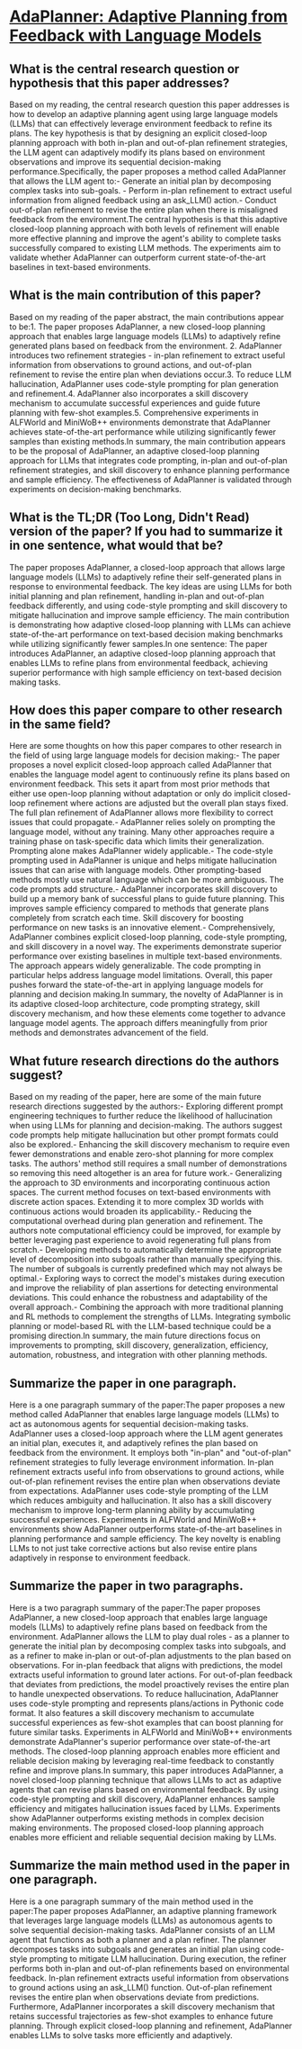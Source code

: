 # [AdaPlanner: Adaptive Planning from Feedback with Language Models](https://arxiv.org/abs/2305.16653)

## What is the central research question or hypothesis that this paper addresses?

Based on my reading, the central research question this paper addresses is how to develop an adaptive planning agent using large language models (LLMs) that can effectively leverage environment feedback to refine its plans. The key hypothesis is that by designing an explicit closed-loop planning approach with both in-plan and out-of-plan refinement strategies, the LLM agent can adaptively modify its plans based on environment observations and improve its sequential decision-making performance.Specifically, the paper proposes a method called AdaPlanner that allows the LLM agent to:- Generate an initial plan by decomposing complex tasks into sub-goals. - Perform in-plan refinement to extract useful information from aligned feedback using an ask_LLM() action.- Conduct out-of-plan refinement to revise the entire plan when there is misaligned feedback from the environment.The central hypothesis is that this adaptive closed-loop planning approach with both levels of refinement will enable more effective planning and improve the agent's ability to complete tasks successfully compared to existing LLM methods. The experiments aim to validate whether AdaPlanner can outperform current state-of-the-art baselines in text-based environments.


## What is the main contribution of this paper?

Based on my reading of the paper abstract, the main contributions appear to be:1. The paper proposes AdaPlanner, a new closed-loop planning approach that enables large language models (LLMs) to adaptively refine generated plans based on feedback from the environment. 2. AdaPlanner introduces two refinement strategies - in-plan refinement to extract useful information from observations to ground actions, and out-of-plan refinement to revise the entire plan when deviations occur.3. To reduce LLM hallucination, AdaPlanner uses code-style prompting for plan generation and refinement.4. AdaPlanner also incorporates a skill discovery mechanism to accumulate successful experiences and guide future planning with few-shot examples.5. Comprehensive experiments in ALFWorld and MiniWoB++ environments demonstrate that AdaPlanner achieves state-of-the-art performance while utilizing significantly fewer samples than existing methods.In summary, the main contribution appears to be the proposal of AdaPlanner, an adaptive closed-loop planning approach for LLMs that integrates code prompting, in-plan and out-of-plan refinement strategies, and skill discovery to enhance planning performance and sample efficiency. The effectiveness of AdaPlanner is validated through experiments on decision-making benchmarks.


## What is the TL;DR (Too Long, Didn't Read) version of the paper? If you had to summarize it in one sentence, what would that be?

The paper proposes AdaPlanner, a closed-loop approach that allows large language models (LLMs) to adaptively refine their self-generated plans in response to environmental feedback. The key ideas are using LLMs for both initial planning and plan refinement, handling in-plan and out-of-plan feedback differently, and using code-style prompting and skill discovery to mitigate hallucination and improve sample efficiency. The main contribution is demonstrating how adaptive closed-loop planning with LLMs can achieve state-of-the-art performance on text-based decision making benchmarks while utilizing significantly fewer samples.In one sentence: The paper introduces AdaPlanner, an adaptive closed-loop planning approach that enables LLMs to refine plans from environmental feedback, achieving superior performance with high sample efficiency on text-based decision making tasks.


## How does this paper compare to other research in the same field?

Here are some thoughts on how this paper compares to other research in the field of using large language models for decision making:- The paper proposes a novel explicit closed-loop approach called AdaPlanner that enables the language model agent to continuously refine its plans based on environment feedback. This sets it apart from most prior methods that either use open-loop planning without adaptation or only do implicit closed-loop refinement where actions are adjusted but the overall plan stays fixed. The full plan refinement of AdaPlanner allows more flexibility to correct issues that could propagate.- AdaPlanner relies solely on prompting the language model, without any training. Many other approaches require a training phase on task-specific data which limits their generalization. Prompting alone makes AdaPlanner widely applicable.- The code-style prompting used in AdaPlanner is unique and helps mitigate hallucination issues that can arise with language models. Other prompting-based methods mostly use natural language which can be more ambiguous. The code prompts add structure.- AdaPlanner incorporates skill discovery to build up a memory bank of successful plans to guide future planning. This improves sample efficiency compared to methods that generate plans completely from scratch each time. Skill discovery for boosting performance on new tasks is an innovative element.- Comprehensively, AdaPlanner combines explicit closed-loop planning, code-style prompting, and skill discovery in a novel way. The experiments demonstrate superior performance over existing baselines in multiple text-based environments. The approach appears widely generalizable. The code prompting in particular helps address language model limitations. Overall, this paper pushes forward the state-of-the-art in applying language models for planning and decision making.In summary, the novelty of AdaPlanner is in its adaptive closed-loop architecture, code prompting strategy, skill discovery mechanism, and how these elements come together to advance language model agents. The approach differs meaningfully from prior methods and demonstrates advancement of the field.


## What future research directions do the authors suggest?

Based on my reading of the paper, here are some of the main future research directions suggested by the authors:- Exploring different prompt engineering techniques to further reduce the likelihood of hallucination when using LLMs for planning and decision-making. The authors suggest code prompts help mitigate hallucination but other prompt formats could also be explored.- Enhancing the skill discovery mechanism to require even fewer demonstrations and enable zero-shot planning for more complex tasks. The authors' method still requires a small number of demonstrations so removing this need altogether is an area for future work.- Generalizing the approach to 3D environments and incorporating continuous action spaces. The current method focuses on text-based environments with discrete action spaces. Extending it to more complex 3D worlds with continuous actions would broaden its applicability.- Reducing the computational overhead during plan generation and refinement. The authors note computational efficiency could be improved, for example by better leveraging past experience to avoid regenerating full plans from scratch.- Developing methods to automatically determine the appropriate level of decomposition into subgoals rather than manually specifying this. The number of subgoals is currently predefined which may not always be optimal.- Exploring ways to correct the model's mistakes during execution and improve the reliability of plan assertions for detecting environmental deviations. This could enhance the robustness and adaptability of the overall approach.- Combining the approach with more traditional planning and RL methods to complement the strengths of LLMs. Integrating symbolic planning or model-based RL with the LLM-based technique could be a promising direction.In summary, the main future directions focus on improvements to prompting, skill discovery, generalization, efficiency, automation, robustness, and integration with other planning methods.


## Summarize the paper in one paragraph.

Here is a one paragraph summary of the paper:The paper proposes a new method called AdaPlanner that enables large language models (LLMs) to act as autonomous agents for sequential decision-making tasks. AdaPlanner uses a closed-loop approach where the LLM agent generates an initial plan, executes it, and adaptively refines the plan based on feedback from the environment. It employs both "in-plan" and "out-of-plan" refinement strategies to fully leverage environment information. In-plan refinement extracts useful info from observations to ground actions, while out-of-plan refinement revises the entire plan when observations deviate from expectations. AdaPlanner uses code-style prompting of the LLM which reduces ambiguity and hallucination. It also has a skill discovery mechanism to improve long-term planning ability by accumulating successful experiences. Experiments in ALFWorld and MiniWoB++ environments show AdaPlanner outperforms state-of-the-art baselines in planning performance and sample efficiency. The key novelty is enabling LLMs to not just take corrective actions but also revise entire plans adaptively in response to environment feedback.


## Summarize the paper in two paragraphs.

Here is a two paragraph summary of the paper:The paper proposes AdaPlanner, a new closed-loop approach that enables large language models (LLMs) to adaptively refine plans based on feedback from the environment. AdaPlanner allows the LLM to play dual roles - as a planner to generate the initial plan by decomposing complex tasks into subgoals, and as a refiner to make in-plan or out-of-plan adjustments to the plan based on observations. For in-plan feedback that aligns with predictions, the model extracts useful information to ground later actions. For out-of-plan feedback that deviates from predictions, the model proactively revises the entire plan to handle unexpected observations. To reduce hallucination, AdaPlanner uses code-style prompting and represents plans/actions in Pythonic code format. It also features a skill discovery mechanism to accumulate successful experiences as few-shot examples that can boost planning for future similar tasks. Experiments in ALFWorld and MiniWoB++ environments demonstrate AdaPlanner's superior performance over state-of-the-art methods. The closed-loop planning approach enables more efficient and reliable decision making by leveraging real-time feedback to constantly refine and improve plans.In summary, this paper introduces AdaPlanner, a novel closed-loop planning technique that allows LLMs to act as adaptive agents that can revise plans based on environmental feedback. By using code-style prompting and skill discovery, AdaPlanner enhances sample efficiency and mitigates hallucination issues faced by LLMs. Experiments show AdaPlanner outperforms existing methods in complex decision making environments. The proposed closed-loop planning approach enables more efficient and reliable sequential decision making by LLMs.


## Summarize the main method used in the paper in one paragraph.

Here is a one paragraph summary of the main method used in the paper:The paper proposes AdaPlanner, an adaptive planning framework that leverages large language models (LLMs) as autonomous agents to solve sequential decision-making tasks. AdaPlanner consists of an LLM agent that functions as both a planner and a plan refiner. The planner decomposes tasks into subgoals and generates an initial plan using code-style prompting to mitigate LLM hallucination. During execution, the refiner performs both in-plan and out-of-plan refinements based on environmental feedback. In-plan refinement extracts useful information from observations to ground actions using an ask_LLM() function. Out-of-plan refinement revises the entire plan when observations deviate from predictions. Furthermore, AdaPlanner incorporates a skill discovery mechanism that retains successful trajectories as few-shot examples to enhance future planning. Through explicit closed-loop planning and refinement, AdaPlanner enables LLMs to solve tasks more efficiently and adaptively.
